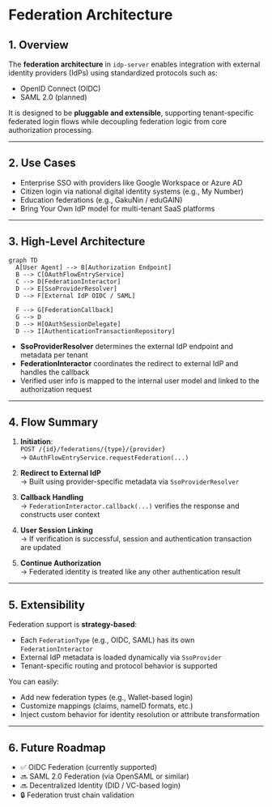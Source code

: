 # Federation Architecture

## 1. Overview

The **federation architecture** in `idp-server` enables integration with external identity providers (IdPs) using standardized protocols such as:

- OpenID Connect (OIDC)
- SAML 2.0 (planned)

It is designed to be **pluggable and extensible**, supporting tenant-specific federated login flows while decoupling federation logic from core authorization processing.

---

## 2. Use Cases

- Enterprise SSO with providers like Google Workspace or Azure AD
- Citizen login via national digital identity systems (e.g., My Number)
- Education federations (e.g., GakuNin / eduGAIN)
- Bring Your Own IdP model for multi-tenant SaaS platforms

---

## 3. High-Level Architecture

```mermaid
graph TD
  A[User Agent] --> B[Authorization Endpoint]
  B --> C[OAuthFlowEntryService]
  C --> D[FederationInteractor]
  D --> E[SsoProviderResolver]
  D --> F[External IdP OIDC / SAML]

  F --> G[FederationCallback]
  G --> D
  D --> H[OAuthSessionDelegate]
  D --> I[AuthenticationTransactionRepository]
```

- **SsoProviderResolver** determines the external IdP endpoint and metadata per tenant
- **FederationInteractor** coordinates the redirect to external IdP and handles the callback
- Verified user info is mapped to the internal user model and linked to the authorization request

---

## 4. Flow Summary

1. **Initiation**:  
   `POST /{id}/federations/{type}/{provider}`  
   → `OAuthFlowEntryService.requestFederation(...)`

2. **Redirect to External IdP**  
   → Built using provider-specific metadata via `SsoProviderResolver`

3. **Callback Handling**  
   → `FederationInteractor.callback(...)` verifies the response and constructs user context

4. **User Session Linking**  
   → If verification is successful, session and authentication transaction are updated

5. **Continue Authorization**  
   → Federated identity is treated like any other authentication result

---

## 5. Extensibility

Federation support is **strategy-based**:

- Each `FederationType` (e.g., OIDC, SAML) has its own `FederationInteractor`
- External IdP metadata is loaded dynamically via `SsoProvider`
- Tenant-specific routing and protocol behavior is supported

You can easily:

- Add new federation types (e.g., Wallet-based login)
- Customize mappings (claims, nameID formats, etc.)
- Inject custom behavior for identity resolution or attribute transformation

---

## 6. Future Roadmap

- ✅ OIDC Federation (currently supported)
- 🔜 SAML 2.0 Federation (via OpenSAML or similar)
- 🔜 Decentralized Identity (DID / VC-based login)
- 🔒 Federation trust chain validation
